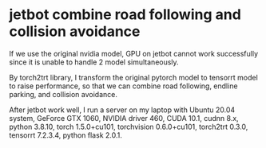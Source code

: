 # jetbot combine road following and collision avoidance
If we use the original nvidia model, GPU on jetbot cannot work successfully since it is unable to handle 2 model simultaneously.

By torch2trt library, I transform the original pytorch model to tensorrt model to raise performance, so that we can combine road following, endline parking, and collision avoidance.

After jetbot work well, I run a server on my laptop with Ubuntu 20.04 system, GeForce GTX 1060, NVIDIA driver 460, CUDA 10.1, cudnn 8.x, python 3.8.10, torch 1.5.0+cu101, torchvision 0.6.0+cu101, torch2trt 0.3.0, tensorrt 7.2.3.4, python flask 2.0.1.
